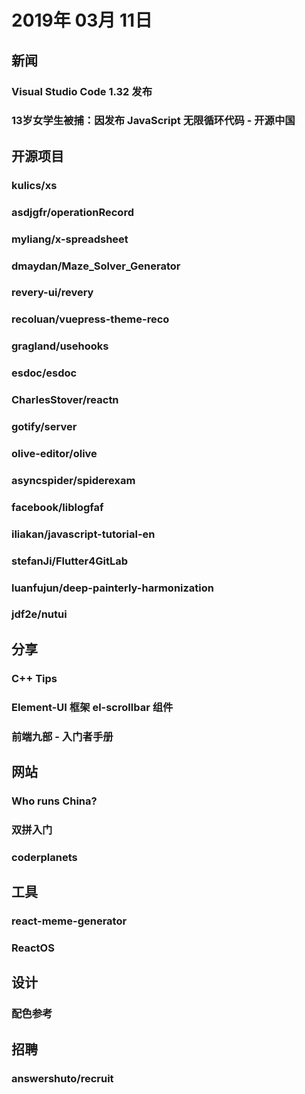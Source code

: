 # 2019年 03月 11日

## 新闻

### Visual Studio Code 1.32 发布

<daily-item
  url="https://www.oschina.net/news/104997/vsc-1-32-released"/>

### 13岁女学生被捕：因发布 JavaScript 无限循环代码 - 开源中国

<daily-item
  url="https://www.oschina.net/news/105040/infinite-javascript-popup-prank"/>

## 开源项目

### kulics/xs

<daily-item
  note="国人开发的编程语言"
  url="https://github.com/kulics/xs"
  lang="C#,ANTLR,XS"
  watch="5"
  star="59"
  fork="3"/>

### asdjgfr/operationRecord

<daily-item
  note="浏览器操作录屏工具，提供 Web 管理后台。记录产品，测试的沙雕操作，方便 debugger"
  url="https://github.com/asdjgfr/operationRecord"
  lang="JavaScript,HTML,Other"
  watch="2"
  star="123"
  fork="12"/>

### myliang/x-spreadsheet

<daily-item
  note="基于 Canvas 的 JS 电子表格"
  url="https://github.com/myliang/x-spreadsheet"
  lang="JavaScript,CSS,HTML"
  watch="96"
  star="4394"
  fork="243"
  :is-chinese="false"/>

### dmaydan/Maze_Solver_Generator

<daily-item
  note="在 &lt;canvas&gt; 元素上绘制和解决迷宫"
  url="https://github.com/dmaydan/Maze_Solver_Generator"
  lang="JavaScript,HTML"
  watch="2"
  star="152"
  fork="9"
  :is-chinese="false"/>

### revery-ui/revery

<daily-item
  note="一个构建跨平台桌面应用的框架，使用 Reason 语言编写，使用 React + Redux"
  url="https://github.com/revery-ui/revery"
  lang="OCaml,C++,JavaScript,HTML,C,CSS,Shell"
  watch="86"
  star="3830"
  fork="94"/>

### recoluan/vuepress-theme-reco

<daily-item
  note="VuePress 博客主题 reco"
  url="https://github.com/recoluan/vuepress-theme-reco"
  lang="Vue,CSS,JavaScript"
  watch="2"
  star="30"
  fork="5"
  :is-chinese="false"/>

### gragland/usehooks

<daily-item
  note="帮助你理解 React Hooks"
  url="https://github.com/gragland/usehooks"
  lang="JavaScript,CSS"
  watch="18"
  star="433"
  fork="17"
  :is-chinese="false"/>

### esdoc/esdoc

<daily-item
  note="ESDoc 是一款 JS 文档生成器"
  url="https://github.com/esdoc/esdoc"
  lang="JavaScript"
  watch="39"
  star="2347"
  fork="177"
  :is-chinese="false"/>

### CharlesStover/reactn

<daily-item
  note="React 的 “全局状态” 管理插件"
  url="https://github.com/CharlesStover/reactn"
  lang="JavaScript,TypeScript"
  watch="28"
  star="700"
  fork="23"
  :is-chinese="false"/>

### gotify/server

<daily-item
  note="一个用 Go 实现的 Restful 实时推送服务，项目还提供了一个简单的 UI。支持安卓客户端和插件扩展"
  url="https://github.com/gotify/server"
  lang="Go,TypeScript,Other"
  watch="41"
  star="1750"
  fork="60"
  :is-chinese="false"/>

### olive-editor/olive

<daily-item
  note="开源视频编辑器"
  url="https://github.com/olive-editor/olive"
  lang="C++,GLSL,C,QMake,JavaScript,Shell,NSIS"
  watch="52"
  star="665"
  fork="67"
  :is-chinese="false"/>

### asyncspider/spiderexam

<daily-item
  note="爬虫工程师面试试题"
  url="https://github.com/asyncspider/spiderexam"
  lang="other"
  watch="0"
  star="33"
  fork="3"/>

### facebook/liblogfaf

<daily-item
  note="使用非阻塞UDP数据报记录消息的库，Facebook出品"
  url="https://github.com/facebook/liblogfaf"
  lang="C,Shell,M4,Makefile"
  watch="37"
  star="355"
  fork="59"
  :is-chinese="false"/>

### iliakan/javascript-tutorial-en

<daily-item
  note="Modern JavaScript Tutorial"
  url="https://github.com/iliakan/javascript-tutorial-en/"/>

### stefanJi/Flutter4GitLab

<daily-item
  note="Gitlab Flutter编写客户端"
  url="https://github.com/stefanJi/Flutter4GitLab"
  lang="Dart,Ruby,Other"
  watch="8"
  star="137"
  fork="7"
  :is-chinese="false"/>

### luanfujun/deep-painterly-harmonization

<daily-item
  note="一个基于深度学习的开源项目，让图片可以毫无违和感的融入到绘画作品中"
  url="https://github.com/luanfujun/deep-painterly-harmonization"
  lang="Cuda,Lua,MATLAB,Python,Other"
  watch="171"
  star="5301"
  fork="497"
  :is-chinese="false"/>

### jdf2e/nutui

<daily-item
  note="京东风格的轻量级移动端 Vue 组件库"
  url="https://github.com/jdf2e/nutui"
  lang="Vue,JavaScript,CSS,HTML"
  watch="31"
  star="282"
  fork="36"/>

## 分享

### C++ Tips

<daily-item
  note="findingsea's Studio"
  url="https://findingsea.github.io/2019/03/07/c-tips/"/>

### Element-UI 框架 el-scrollbar 组件

<daily-item
  url="https://juejin.im/post/5c83d5ac5188257e1c4dc9e7"/>

### 前端九部 - 入门者手册

<daily-item
  note="九部成员合著的web前端开发零基础入门手册"
  url="https://www.yuque.com/fe9/basic"/>

## 网站

### Who runs China?

<daily-item
  note="第十三届全国人民代表大会的代表数据可视化"
  url="https://news.cgtn.com/event/2019/whorunschina/index.html"/>

### 双拼入门

<daily-item
  note="在线练习双拼输入法的网站"
  url="https://linci.co/sp/"/>

### coderplanets

<daily-item
  note="一个小众语言社区，可以建立各种主题的子社区"
  url="https://coderplanets.com/home/posts"/>

## 工具

### react-meme-generator

<daily-item
  note="图片上加文字的在线工具，支持摄像头，可以制作表情包"
  url="https://www.lijinke.cn/react-meme-generator/#"/>

### ReactOS

<daily-item
  note="ReactOS 是一个基于 Windows NT 架构设计原则的开源操作系统"
  url="https://www.reactos.org/download"
  :is-chinese="false"/>

## 设计

### 配色参考

<daily-item
  note="优设出的一组配色参考"
  url="https://weibo.com/1773655610/HjQEsDpD8?sudaref=link.juejin.im&amp;display=0&amp;retcode=6102&amp;type=comment#_rnd1552227753417"/>

## 招聘

### answershuto/recruit

<daily-item
  note="阿里通信（京杭两地）求前端工程师"
  url="https://github.com/answershuto/recruit"
  lang="other"
  watch="1"
  star="31"
  fork="0"/>

<daily-footer/>
